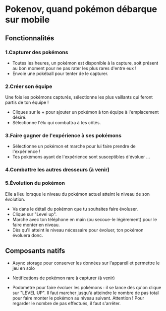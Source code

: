 # Pokenov, quand pokémon débarque sur mobile

## Fonctionnalités

### 1.Capturer des pokémons
* Toutes les heures, un pokémon est disponible à la capture, soit présent au bon moment pour ne pas rater les plus rares d'entre eux !
* Envoie une pokéball pour tenter de le capturer.


### 2.Créer son équipe
Une fois les pokémons capturés, sélectionne les plus vaillants qui feront partis de ton équipe !
* Cliques sur le + pour ajouter un pokémon à ton équipe à l'emplacement désiré.
* Sélectionne l'élu qui combattra à tes côtés.


### 3.Faire gagner de l'expérience à ses pokémons
* Sélectionne un pokémon et marche pour lui faire prendre de l'expérience !
* Tes pokémons ayant de l'expérience sont susceptibles d'évoluer ...


### 4.Combattre les autres dresseurs (à venir)


### 5.Évolution du pokémon
Elle a lieu lorsque le niveau du pokémon actuel atteint le niveau de son évolution.
* Va dans le détail du pokémon que tu souhaites faire évoluser.
* Clique sur "Level up".
* Marche avec ton téléphone en main (ou secoue-le légèrement) pour le faire monter en niveau.
* Dès qu'il atteint le niveau nécessaire pour évoluer, ton pokémon évoluera donc.


## Composants natifs
* Async storage pour conserver les données sur l'appareil et permettre le jeu en solo

* Notifications de pokémon rare à capturer (à venir)

* Podomètre pour faire évoluer les pokémons : il se lance dès qu'on clique sur "LEVEL UP". Il faut marcher jusqu'à atteindre le nombre de pas total pour faire monter le pokémon au niveau suivant. Attention ! Pour regarder le nombre de pas effectués, il faut s'arrêter.
